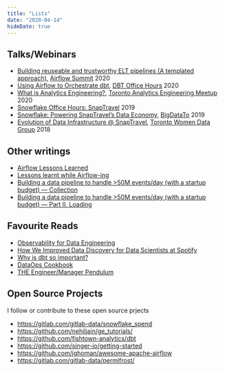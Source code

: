 ```yaml
---
title: "Lists"
date: "2020-04-14"
hideDate: true
---
```


## Talks/Webinars

- [Building reuseable and trustworthy ELT pipelines (A templated approach)](https://airflowsummit.org/sessions/building-reusable-trustworthy/), [Airflow Summit](https://www.youtube.com/watch?v=R4bp3_VyJ70) 2020
- [Using Airflow to Orchestrate dbt](https://www.youtube.com/watch?v=Z6dPIXGj29M), [DBT Office Hours](https://github.com/nehiljain/talks/blob/master/dbt-office-hours-airflow-dbt-prod/presentation.pdf) 2020
- [What is Analytics Engineering?](https://github.com/nehiljain/talks/blob/master/analytics-engineering/presentation.pdf), [Toronto Analytics Engineering Meetup](https://www.meetup.com/Toronto-Analytics-Engineering-Meetup/events/270490676/)  2020
- [Snowflake Office Hours: SnapTravel](https://resources.snowflake.com/youtube-all-videos/snowflake-office-hours-snaptravel) 2019
- [Snowflake: Powering SnapTravel’s Data Economy](https://www.slideshare.net/nehiljain/snowflake-powering-snaptravels-data-economy), [BigDataTo](https://www.bigdata-toronto.com/2019/speakers/nehil-jain/) 2019
- [Evolution of Data Infrastructure @ SnapTravel](https://docs.google.com/presentation/d/1XxAmrjlbE68fWam-HY_cYoqATjGAZ1M1cIeJn2ntRNk/edit?usp=sharing), [Toronto Women Data Group](https://www.meetup.com/Toronto-Womens-Data-Group/events/256099644/) 2018



## Other writings

- [Airflow Lessons Learned](https://medium.com/snaptravel/airflow-part-2-lessons-learned-793fa3c0841e)
- [Lessons learnt while Airflow-ing](https://medium.com/@nehiljain/lessons-learnt-while-airflow-ing-32d3b7fc3fbf)
- [Building a data pipeline to handle >50M events/day (with a startup budget) — Collection](https://medium.com/snaptravel/building-a-data-pipeline-to-handle-50m-events-day-with-a-startup-budget-part-1-636399bd00aa)
- [Building a data pipeline to handle >50M events/day (with a startup budget) — Part II. Loading](https://medium.com/@nehiljain/building-a-data-pipeline-to-handle-50m-events-day-with-a-startup-budget-part-ii-loading-2cb40ccddee)



## Favourite Reads

- [Observability for Data Engineering](https://medium.com/databand-ai/observability-for-data-engineering-a2e826587205)
- [How We Improved Data Discovery for Data Scientists at Spotify](https://labs.spotify.com/2020/02/27/how-we-improved-data-discovery-for-data-scientists-at-spotify/)
- [Why is dbt so important?](https://stephen.sh/posts/why-is-dbt-so-important)
- [DataOps Cookbook](https://www.datakitchen.io/content/DataKitchen_dataops_cookbook.pdf)
- [THE Engineer/Manager Pendulum](https://charity.wtf/2017/05/11/the-engineer-manager-pendulum/)

## Open Source Projects

I follow or contribute to these open source prjects

- https://gitlab.com/gitlab-data/snowflake_spend
- https://github.com/nehiljain/ge_tutorials/
- https://github.com/fishtown-analytics/dbt
- https://github.com/singer-io/getting-started
- https://github.com/jghoman/awesome-apache-airflow
- https://gitlab.com/gitlab-data/permifrost/
